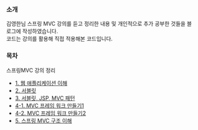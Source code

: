 ### 소개
김영한님 스프링 MVC 강의를 듣고 정리한 내용 및 개인적으로 추가 공부한 것들을 블로그에 작성하였습니다.</br>
코드는 강의를 활용해 직접 적용해본 코드입니다. 

### 목차
스프링MVC 강의 정리</br>
* [1. 웹 애플리케이션 이해](https://abcdefgh123123.tistory.com/374)
* [2. 서블릿](https://abcdefgh123123.tistory.com/383)
* [3. 서블릿, JSP, MVC 패턴](https://abcdefgh123123.tistory.com/385)
* [4-1. MVC 프레임 워크 만들기1](https://abcdefgh123123.tistory.com/388)
* [4-2. MVC 프레임 워크 만들기2](https://abcdefgh123123.tistory.com/391)
* [5. 스프링 MVC 구조 이해](https://abcdefgh123123.tistory.com/425)
